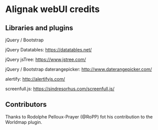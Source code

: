 Alignak webUI credits
=====================


Libraries and plugins
---------------------

jQuery / Bootstrap

jQuery Datatables: https://datatables.net/

jQuery jsTree: https://www.jstree.com/

jQuery / Bootstrap daterangepicker: http://www.daterangepicker.com/

alertify: http://alertifyjs.com/

screenfull.js: https://sindresorhus.com/screenfull.js/

Contributors
------------

Thanks to Rodolphe Pelloux-Prayer (@RoPP) fot his contribution to the Worldmap plugin.
